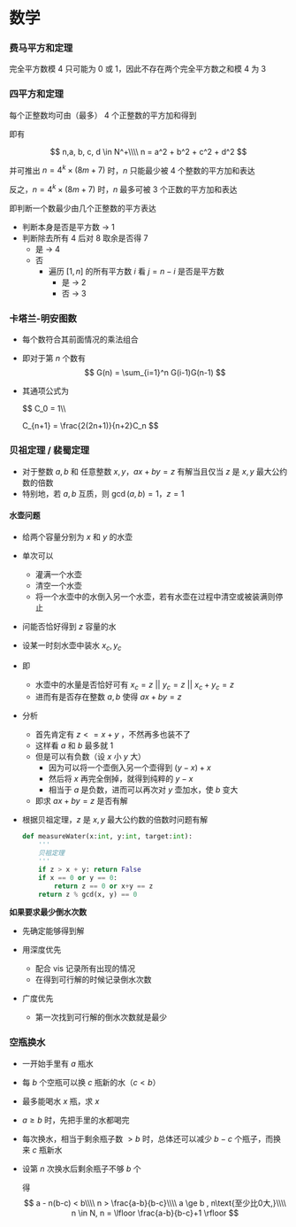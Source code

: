# 数学



### 费马平方和定理

完全平方数模 4 只可能为 0 或 1，因此不存在两个完全平方数之和模 4 为 3



### 四平方和定理

每个正整数均可由（最多） 4 个正整数的平方加和得到

即有


$$
n,a, b, c, d \in N^+\\\\
n = a^2 + b^2 + c^2 + d^2
$$


并可推出 $n = 4^k \times (8m + 7)$ 时，$n$ 只能最少被 4 个整数的平方加和表达

反之，$n = 4^k \times (8m + 7)$ 时，$n$ 最多可被 3 个正数的平方加和表达

即判断一个数最少由几个正整数的平方表达

- 判断本身是否是平方数 $\rightarrow$ 1 
- 判断除去所有 4 后对 8 取余是否得 7
  - 是  $\rightarrow$ 4
  - 否
    - 遍历 $[1, n]$ 的所有平方数 $i$ 看 $j=n-i$ 是否是平方数
      - 是  $\rightarrow$ 2
      - 否  $\rightarrow$ 3





### 卡塔兰-明安图数

- 每个数符合其前面情况的乘法组合

- 即对于第 $n$ 个数有
  $$
  G(n) = \sum_{i=1}^n G(i-1)G(n-1)
  $$

- 其通项公式为

  
  $$
  C_0 = 1\\\\
  
  C_{n+1} = \frac{2(2n+1)}{n+2}C_n
  $$



### 贝祖定理 / 裴蜀定理

- 对于整数 $a,b$ 和 任意整数 $x,y$，$ax + by = z$ 有解当且仅当 $z$ 是 $x,y$ 最大公约数的倍数
- 特别地，若 $a,b$ 互质，则 $\gcd(a,b) = 1$，$z = 1$ 



#### 水壶问题

- 给两个容量分别为 $x$ 和 $y$ 的水壶

- 单次可以
  - 灌满一个水壶
  - 清空一个水壶
  - 将一个水壶中的水倒入另一个水壶，若有水壶在过程中清空或被装满则停止

- 问能否恰好得到 $z$ 容量的水

- 设某一时刻水壶中装水 $x_c, y_c$

- 即
  - 水壶中的水量是否恰好可有 $x_c = z \ ||\  y_c = z\  ||\  x_c + y_c = z$
  - 进而有是否存在整数  $a,b$ 使得 $ax+by = z$

- 分析
  - 首先肯定有 $z <= x+y$ ，不然再多也装不了
  - 这样看 $a$ 和 $b$ 最多就 $1$
  - 但是可以有负数（设 $x$ 小 $y$ 大）
    - 因为可以将一个壶倒入另一个壶得到 $(y-x) + x$
    - 然后将 $x$ 再完全倒掉，就得到纯粹的 $y-x$​
    - 相当于 $a$ 是负数，进而可以再次对 $y$ 壶加水，使 $b$ 变大
  - 即求 $ax + by = z$ 是否有解

- 根据贝祖定理，$z$ 是 $x,y$ 最大公约数的倍数时问题有解

  ```python
  def measureWater(x:int, y:int, target:int):
      '''
      贝祖定理
      '''
      if z > x + y: return False
      if x == 0 or y == 0:
          return z == 0 or x+y == z
      return z % gcd(x, y) == 0
  ```

**如果要求最少倒水次数**

- 先确定能够得到解
- 用深度优先
  - 配合 vis 记录所有出现的情况
  - 在得到可行解的时候记录倒水次数

- 广度优先
  - 第一次找到可行解的倒水次数就是最少



### 空瓶换水

- 一开始手里有 $a$ 瓶水
- 每 $b$ 个空瓶可以换 $c$ 瓶新的水（$c < b$）
- 最多能喝水 $x$ 瓶，求 $x$

- $a\ge b$ 时，先把手里的水都喝完

- 每次换水，相当于剩余瓶子数 $>b$  时，总体还可以减少 $b-c$ 个瓶子，而换来 $c$ 瓶新水

- 设第 $n$ 次换水后剩余瓶子不够 $b$ 个

  得
  $$
  a - n(b-c) < b\\\\
  n > \frac{a-b}{b-c}\\\\
  a \ge b , n\text{至少比0大,}\\\\
  n \in N, n = \lfloor \frac{a-b}{b-c}+1 \rfloor
  $$



